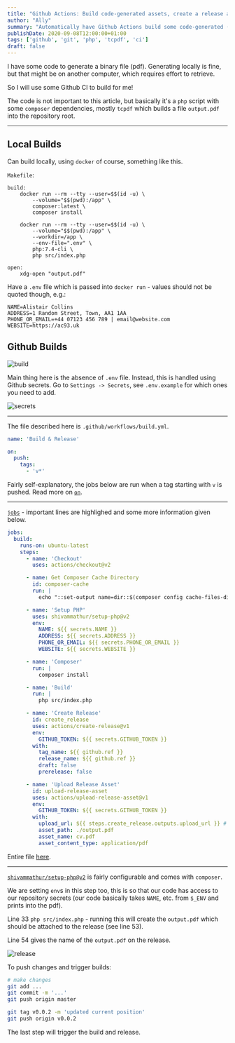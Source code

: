 ```yaml
---
title: "Github Actions: Build code-generated assets, create a release and attach those assets to the release"
author: "Ally"
summary: "Automatically have Github Actions build some code-generated (binary) assets and attach to a release when a new tag is pushed."
publishDate: 2020-09-08T12:00:00+01:00
tags: ['github', 'git', 'php', 'tcpdf', 'ci']
draft: false
---
```


I have some code to generate a binary file (pdf). Generating locally is fine, but that might be on another computer, which requires effort to retrieve.

So I will use some Github CI to build for me!

The code is not important to this article, but basically it's a `php` script with some `composer` dependencies, mostly `tcpdf` which builds a file `output.pdf` into the repository root.

---

## Local Builds

Can build locally, using `docker` of course, something like this.

`Makefile`:

```make
build:
    docker run --rm --tty --user=$$(id -u) \
        --volume="$$(pwd):/app" \
        composer:latest \
        composer install
	
    docker run --rm --tty --user=$$(id -u) \
        --volume="$$(pwd):/app" \
        --workdir=/app \
        --env-file=".env" \
        php:7.4-cli \
        php src/index.php

open:
    xdg-open "output.pdf"
```

Have a `.env` file which is passed into `docker run` - values should not be quoted though, e.g.:

```text
NAME=Alistair Collins
ADDRESS=1 Random Street, Town, AA1 1AA
PHONE_OR_EMAIL=+44 07123 456 789 | email@website.com
WEBSITE=https://ac93.uk
```

## Github Builds

![build](/img/articles/github-pdf/build.png)

Main thing here is the absence of `.env` file. Instead, this is handled using Github secrets. Go to `Settings -> Secrets`, see `.env.example` for which ones you need to add.

![secrets](/img/articles/github-pdf/secrets.png)

---

The file described here is `.github/workflows/build.yml`.

```yml {linenos=true}
name: 'Build & Release'

on:
  push:
    tags:
      - 'v*'
```

Fairly self-explanatory, the jobs below are run when a tag starting with `v` is pushed. Read more on [`on`](https://docs.github.com/en/actions/reference/workflow-syntax-for-github-actions#on).

---

[`jobs`](https://docs.github.com/en/actions/reference/workflow-syntax-for-github-actions#jobs) - important lines are highlighed and some more information given below.

```yml {linenos=true, linenostart=7, hl_lines=[14 16 17 18 19 27 46 47 48]}
jobs:
  build:
    runs-on: ubuntu-latest
    steps:
      - name: 'Checkout'
        uses: actions/checkout@v2

      - name: Get Composer Cache Directory
        id: composer-cache
        run: |
          echo "::set-output name=dir::$(composer config cache-files-dir)"

      - name: 'Setup PHP'
        uses: shivammathur/setup-php@v2
        env:
          NAME: ${{ secrets.NAME }}
          ADDRESS: ${{ secrets.ADDRESS }}
          PHONE_OR_EMAIL: ${{ secrets.PHONE_OR_EMAIL }}
          WEBSITE: ${{ secrets.WEBSITE }}

      - name: 'Composer'
        run: |
          composer install

      - name: 'Build'
        run: |
          php src/index.php

      - name: 'Create Release'
        id: create_release
        uses: actions/create-release@v1
        env:
          GITHUB_TOKEN: ${{ secrets.GITHUB_TOKEN }}
        with:
          tag_name: ${{ github.ref }}
          release_name: ${{ github.ref }}
          draft: false
          prerelease: false

      - name: 'Upload Release Asset'
        id: upload-release-asset
        uses: actions/upload-release-asset@v1
        env:
          GITHUB_TOKEN: ${{ secrets.GITHUB_TOKEN }}
        with:
          upload_url: ${{ steps.create_release.outputs.upload_url }} # This pulls from the CREATE RELEASE step above, referencing it's ID to get its outputs object, which include a `upload_url`. See this blog post for more info: https://jasonet.co/posts/new-features-of-github-actions/#passing-data-to-future-steps
          asset_path: ./output.pdf
          asset_name: cv.pdf
          asset_content_type: application/pdf

```

Entire file [here](https://gist.github.com/alistaircol/bc5fcc9f0cbd82c90387f338a8000c1d).

---

[`shivammathur/setup-php@v2`](https://github.com/shivammathur/setup-php#readme) is fairly configurable and comes with `composer`.

We are setting `env`s in this step too, this is so that our code has access to our repository secrets (our code basically takes `NAME`, etc. from `$_ENV` and prints into the pdf).

Line 33 `php src/index.php` - running this will create the `output.pdf` which should be attached to the release (see line 53).

Line 54 gives the name of the `output.pdf` on the release.

![release](/img/articles/github-pdf/release.png)


To push changes and trigger builds:

```bash
# make changes
git add ...
git commit -m '...'
git push origin master

git tag v0.0.2 -m 'updated current position'
git push origin v0.0.2
```

The last step will trigger the build and release.
